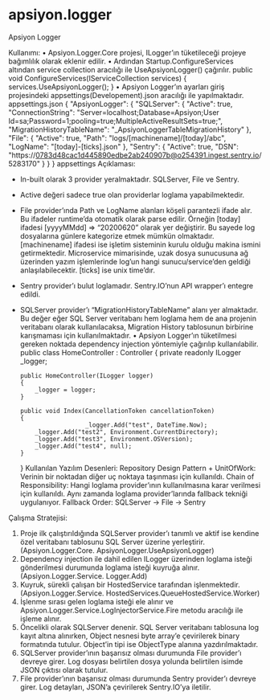 # apsiyon.logger
Apsiyon Logger

Kullanımı: 
•	Apsiyon.Logger.Core projesi, ILogger’ın tüketileceği projeye bağımlılık olarak eklenir edilir.
•	Ardından Startup.ConfigureServices altından service collection aracılığı ile UseApsiyonLogger() çağırılır.
public void ConfigureServices(IServiceCollection services)
{
     services.UseApsiyonLogger();
}
•	Apsiyon Logger’ın ayarları giriş projesindeki appsettings(Developement).json aracılığı ile yapılmaktadır.
appsettings.json
{
  "ApsiyonLogger": {
    "SQLServer": {
      "Active": true,
      "ConnectionString": "Server=localhost;Database=Apsiyon;User Id=sa;Password=1;pooling=true;MultipleActiveResultSets=true;",
      "MigrationHistoryTableName": "_ApsiyonLoggerTableMigrationHistory"
    },
    "File": {
      "Active": true,
      "Path": "logs/[machinename]/[today]/abc",
      "LogName": "[today]-[ticks].json"
    },
    "Sentry": {
      "Active": true,
      "DSN": "https://0783d48cac1d445890edbe2ab240907b@o254391.ingest.sentry.io/5283170"
    }
  }
}
	appsettings Açıklaması:
-	In-built olarak 3 provider yeralmaktadır. SQLServer, File ve Sentry.
-	Active değeri sadece true olan providerlar loglama yapabilmektedir.
-	File provider’ında Path ve LogName alanları köşeli parantezli ifade alır. Bu ifadeler runtime’da otomatik olarak parse edilir. Örneğin [today] ifadesi [yyyyMMdd] => “20200620” olarak yer değiştirir. Bu sayede log dosyalarına günlere kategorize etmek mümkün olmaktadır. [machinename] ifadesi ise işletim sisteminin kurulu olduğu makina ismini getirmektedir. Microservice mimarisinde, uzak dosya sunucusuna ağ üzerinden yazım işlemlerinde log’un hangi sunucu/service’den geldiği anlaşılabilecektir. [ticks] ise unix time’dır.
-	Sentry provider’ı bulut loglamadır. Sentry.IO’nun API wrapper’ı entegre edildi. 
-	SQLServer provider’ı “MigrationHistoryTableName” alanı yer almaktadır. Bu değer eğer SQL Server veritabanı hem loglama hem de ana projenin veritabanı olarak kullanılacaksa, Migration History tablosunun birbirine karışmaması için kullanılmaktadır.
•	Apsiyon Logger’ın tüketilmesi gereken noktada dependency injection yöntemiyle çağırılıp kullanılabilir.
    public class HomeController : Controller
    {
        private readonly ILogger _logger;

        public HomeController(ILogger logger)
        {
            _logger = logger;
        }

        public void Index(CancellationToken cancellationToken)
        {
                          _logger.Add("test", DateTime.Now);
            _logger.Add("test2", Environment.CurrentDirectory);
            _logger.Add("test3", Environment.OSVersion);
            _logger.Add("test4", null);
        }
    }
Kullanılan Yazılım Desenleri:
Repository Design Pattern + UnitOfWork: Verinin bir noktadan diğer uç noktaya taşınması için kullanıldı.
Chain of Responsibility: Hangi loglama provider’ının kullanılmasına karar verilmesi için kullanıldı. Aynı zamanda loglama provider’larında fallback tekniği uygulanıyor.
Fallback Order: SQLServer -> File -> Sentry

Çalışma Stratejisi:
1.	Proje ilk çalıştırıldığında SQLServer provider’ı tanımlı ve aktif ise kendine özel veritabanı tablosunu SQL Server üzerine yerleştirir. (Apsiyon.Logger.Core. ApsiyonLogger.UseApsiyonLogger)
2.	Dependency injection ile dahil edilen ILogger üzerinden loglama isteği gönderilmesi durumunda loglama isteği kuyruğa alınır. (Apsiyon.Logger.Service. Logger.Add)
3.	Kuyruk, sürekli çalışan bir HostedService tarafından işlenmektedir. (Apsiyon.Logger.Service. HostedServices.QueueHostedService.Worker)
4.	İşlenme sırası gelen loglama isteği ele alınır ve Apsiyon.Logger.Service.LogInjectorService.Fire metodu aracılığı ile işleme alınır. 
5.	Öncelikli olarak SQLServer denenir. SQL Server veritabanı tablosuna log kayıt altına alınırken, Object nesnesi byte array’e çevirilerek binary formatında tutulur. Object’in tipi ise ObjectType alanına yazdırılmaktadır.
6.	SQLServer provider’ının başarısız olması durumunda File provider’ı devreye girer. Log dosyası belirtilen dosya yolunda belirtilen isimde JSON çıktısı olarak tutulur.
7.	File provider’ının başarısız olması durumunda Sentry provider’ı devreye girer. Log detayları, JSON’a çevirilerek Sentry.IO’ya iletilir.
